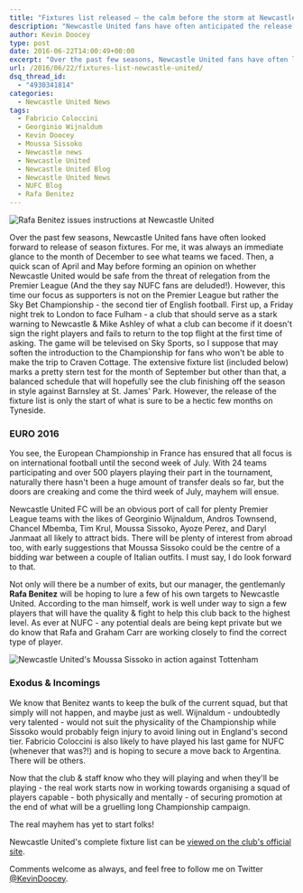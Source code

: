 ```yaml
---
title: "Fixtures list released – the calm before the storm at Newcastle United"
description: "Newcastle United fans have often anticipated the release of a campaign's upcoming fixtures, but this year, Tyneside must adjust to life in the Championship."
author: Kevin Doocey
type: post
date: 2016-06-22T14:00:49+00:00
excerpt: "Over the past few seasons, Newcastle United fans have often looked forward to release of season fixtures. For me, it was always an immediate glance to the month of December to see what teams we faced."
url: /2016/06/22/fixtures-list-newcastle-united/
dsq_thread_id:
  - "4930341814"
categories:
  - Newcastle United News
tags:
  - Fabricio Coloccini
  - Georginio Wijnaldum
  - Kevin Doocey
  - Moussa Sissoko
  - Newcastle news
  - Newcastle United
  - Newcastle United Blog
  - Newcastle United News
  - NUFC Blog
  - Rafa Benitez
---
```


![Rafa Benitez issues instructions at Newcastle United](http://www.tynetime.com/wp-content/uploads/2016/06/Rafa-Benitez-Newcastle-United.jpg "Rafa Benitez")

Over the past few seasons, Newcastle United fans have often looked forward to release of season fixtures. For me, it was always an immediate glance to the month of December to see what teams we faced. Then, a quick scan of April and May before forming an opinion on whether Newcastle United would be safe from the threat of relegation from the Premier League (And the they say NUFC fans are deluded!). However, this time our focus as supporters is not on the Premier League but rather the Sky Bet Championship - the second tier of English football. First up, a Friday night trek to London to face Fulham - a club that should serve as a stark warning to Newcastle & Mike Ashley of what a club can become if it doesn't sign the right players and fails to return to the top flight at the first time of asking. The game will be televised on Sky Sports, so I suppose that may soften the introduction to the Championship for fans who won't be able to make the trip to Craven Cottage. The extensive fixture list (included below) marks a pretty stern test for the month of September but other than that, a balanced schedule that will hopefully see the club finishing off the season in style against Barnsley at St. James' Park. However, the release of the fixture list is only the start of what is sure to be a hectic few months on Tyneside.

### EURO 2016

You see, the European Championship in France has ensured that all focus is on international football until the second week of July. With 24 teams participating and over 500 players playing their part in the tournament, naturally there hasn't been a huge amount of transfer deals so far, but the doors are creaking and come the third week of July, mayhem will ensue.

Newcastle United FC will be an obvious port of call for plenty Premier League teams with the likes of Georginio Wijnaldum, Andros Townsend, Chancel Mbemba, Tim Krul, Moussa Sissoko, Ayoze Perez, and Daryl Janmaat all likely to attract bids. There will be plenty of interest from abroad too, with early suggestions that Moussa Sissoko could be the centre of a bidding war between a couple of Italian outfits. I must say, I do look forward to that.

Not only will there be a number of exits, but our manager, the gentlemanly **Rafa Benitez** will be hoping to lure a few of his own targets to Newcastle United. According to the man himself, work is well under way to sign a few players that will have the quality & fight to help this club back to the highest level. As ever at NUFC - any potential deals are being kept private but we do know that Rafa and Graham Carr are working closely to find the correct type of player.

![Newcastle United's Moussa Sissoko in action against Tottenham](http://www.tynetime.com/wp-content/uploads/2016/06/Moussa-Sissoko-Newcastle-Spurs.jpg "Moussa Sissoko")

### Exodus & Incomings

We know that Benitez wants to keep the bulk of the current squad, but that simply will not happen, and maybe just as well. Wijnaldum - undoubtedly very talented - would not suit the physicality of the Championship while Sissoko would probably feign injury to avoid lining out in England's second tier. Fabricio Coloccini is also likely to have played his last game for NUFC (whenever that was?!) and is hoping to secure a move back to Argentina. There will be others.

Now that the club & staff know who they will playing and when they'll be playing - the real work starts now in working towards organising a squad of players capable - both physically and mentally - of securing promotion at the end of what will be a gruelling long Championship campaign.

The real mayhem has yet to start folks!

Newcastle United's complete fixture list can be [viewed on the club's official site][2].

Comments welcome as always, and feel free to follow me on Twitter [@KevinDoocey][1].

 [1]: https://twitter.com/kevindoocey
 [2]: http://www.nufc.co.uk/articles/20160622/201617-fixtures-announced_2281670_5671028
